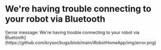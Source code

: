 <h1> We're having trouble connecting to your robot via Bluetooth </h1>
![error message: We're having trouble connecting to your robot via Bluetooth](https://github.com/krysor/bugs/blob/main/iRobotHomeApp/img/error.png)
